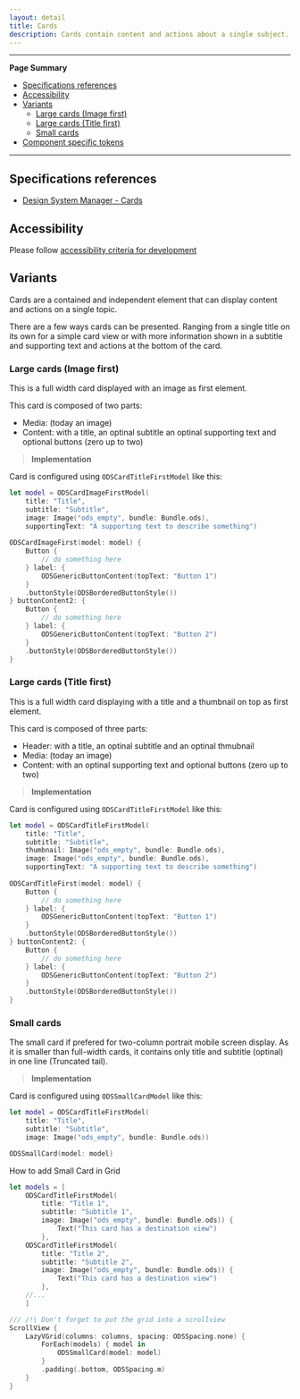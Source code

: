 ```yaml
---
layout: detail
title: Cards
description: Cards contain content and actions about a single subject.
---
```


---

**Page Summary**

* [Specifications references](#specifications-references)
* [Accessibility](#accessibility)
* [Variants](#variants)
    * [Large cards (Image first)](#large-cards-image-first)
    * [Large cards (Title first)](#large-cards-title-first)
    * [Small cards](#small-cards)
* [Component specific tokens](#component-specific-tokens)

---

## Specifications references

- [Design System Manager - Cards](https://system.design.orange.com/0c1af118d/p/66bac5-cards/b/1591fb)

## Accessibility

Please follow [accessibility criteria for development](https://a11y-guidelines.orange.com/en/mobile/ios/)

## Variants

Cards are a contained and independent element that can display content and actions on a single topic.

There are a few ways cards can be presented. Ranging from a single title on its own for a simple card view or with more information shown in a subtitle and supporting text and actions at the bottom of the card.


### Large cards (Image first)

This is a full width card displayed with an image as first element.

This card is composed of two parts:
- Media: (today an image)
- Content: with a title, an optinal subtitle an optinal supporting text and optional buttons (zero up to two)

> **Implementation**

Card is configured using `ODSCardTitleFirstModel` like this:

```swift
let model = ODSCardImageFirstModel(
    title: "Title",
    subtitle: "Subtitle",
    image: Image("ods_empty", bundle: Bundle.ods),
    supportingText: "A supporting text to describe something")
    
ODSCardImageFirst(model: model) {
    Button {
        // do something here
    } label: {
        ODSGenericButtonContent(topText: "Button 1")
    }
    .buttonStyle(ODSBorderedButtonStyle())
} buttonContent2: {
    Button {
        // do something here
    } label: {
        ODSGenericButtonContent(topText: "Button 2")
    }
    .buttonStyle(ODSBorderedButtonStyle())
}
```

### Large cards (Title first)

This is a full width card displaying with a title and a thumbnail on top as first element.

This card is composed of three parts:
- Header: with a title, an optinal subtitle and an optinal thmubnail
- Media: (today an image)
- Content: with an optinal supporting text and optional buttons (zero up to two)

> **Implementation**

Card is configured using `ODSCardTitleFirstModel` like this:

```swift
let model = ODSCardTitleFirstModel(
    title: "Title",
    subtitle: "Subtitle",
    thumbnail: Image("ods_empty", bundle: Bundle.ods),
    image: Image("ods_empty", bundle: Bundle.ods),
    supportingText: "A supporting text to describe something")
    
ODSCardTitleFirst(model: model) {
    Button {
        // do something here
    } label: {
        ODSGenericButtonContent(topText: "Button 1")
    }
    .buttonStyle(ODSBorderedButtonStyle())
} buttonContent2: {
    Button {
        // do something here
    } label: {
        ODSGenericButtonContent(topText: "Button 2")
    }
    .buttonStyle(ODSBorderedButtonStyle())
}
```

### Small cards

The small card if prefered for two-column portrait mobile screen display.
As it is smaller than full-width cards, it contains only title and subtitle (optinal) in one line (Truncated tail).

> **Implementation**

Card is configured using `ODSSmallCardModel` like this:

```swift
let model = ODSCardTitleFirstModel(
    title: "Title",
    subtitle: "Subtitle",
    image: Image("ods_empty", bundle: Bundle.ods)) 

ODSSmallCard(model: model)
```

How to add Small Card in Grid 

```swift
let models = [
    ODSCardTitleFirstModel(
        title: "Title 1",
        subtitle: "Subtitle 1",
        image: Image("ods_empty", bundle: Bundle.ods)) { 
            Text("This card has a destination view")
        },
    ODSCardTitleFirstModel(
        title: "Title 2",
        subtitle: "Subtitle 2",
        image: Image("ods_empty", bundle: Bundle.ods)) { 
            Text("This card has a destination view")
        },
    //...
    ]

/// /!\ Don't forget to put the grid into a scrollview
ScrollView {
    LazyVGrid(columns: columns, spacing: ODSSpacing.none) {
        ForEach(models) { model in
            ODSSmallCard(model: model)
        }
        .padding(.bottom, ODSSpacing.m)
    }
}
 
```

 


